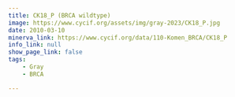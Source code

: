 ```yaml
---
title: CK18_P (BRCA wildtype)
image: https://www.cycif.org/assets/img/gray-2023/CK18_P.jpg
date: 2010-03-10
minerva_link: https://www.cycif.org/data/110-Komen_BRCA/CK18_P
info_link: null
show_page_link: false
tags:
    - Gray
    - BRCA

---
```

